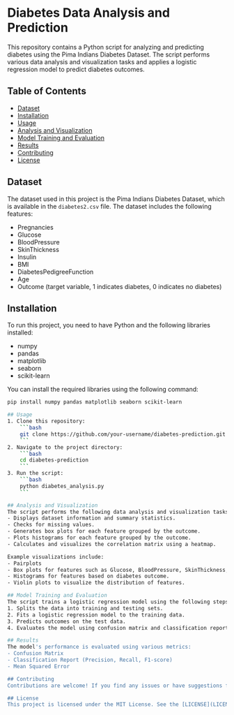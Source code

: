 # Diabetes Data Analysis and Prediction

This repository contains a Python script for analyzing and predicting diabetes using the Pima Indians Diabetes Dataset. The script performs various data analysis and visualization tasks and applies a logistic regression model to predict diabetes outcomes.

## Table of Contents
- [Dataset](#dataset)
- [Installation](#installation)
- [Usage](#usage)
- [Analysis and Visualization](#analysis-and-visualization)
- [Model Training and Evaluation](#model-training-and-evaluation)
- [Results](#results)
- [Contributing](#contributing)
- [License](#license)

## Dataset
The dataset used in this project is the Pima Indians Diabetes Dataset, which is available in the `diabetes2.csv` file. The dataset includes the following features:
- Pregnancies
- Glucose
- BloodPressure
- SkinThickness
- Insulin
- BMI
- DiabetesPedigreeFunction
- Age
- Outcome (target variable, 1 indicates diabetes, 0 indicates no diabetes)

## Installation
To run this project, you need to have Python and the following libraries installed:
- numpy
- pandas
- matplotlib
- seaborn
- scikit-learn

You can install the required libraries using the following command:
```bash
pip install numpy pandas matplotlib seaborn scikit-learn

## Usage
1. Clone this repository:
    ```bash
    git clone https://github.com/your-username/diabetes-prediction.git
    ```
2. Navigate to the project directory:
    ```bash
    cd diabetes-prediction
    ```
3. Run the script:
    ```bash
    python diabetes_analysis.py
    ```

## Analysis and Visualization
The script performs the following data analysis and visualization tasks:
- Displays dataset information and summary statistics.
- Checks for missing values.
- Generates box plots for each feature grouped by the outcome.
- Plots histograms for each feature grouped by the outcome.
- Calculates and visualizes the correlation matrix using a heatmap.

Example visualizations include:
- Pairplots
- Box plots for features such as Glucose, BloodPressure, SkinThickness, Insulin, BMI, DiabetesPedigreeFunction, and Age.
- Histograms for features based on diabetes outcome.
- Violin plots to visualize the distribution of features.

## Model Training and Evaluation
The script trains a logistic regression model using the following steps:
1. Splits the data into training and testing sets.
2. Fits a logistic regression model to the training data.
3. Predicts outcomes on the test data.
4. Evaluates the model using confusion matrix and classification report.

## Results
The model's performance is evaluated using various metrics:
- Confusion Matrix
- Classification Report (Precision, Recall, F1-score)
- Mean Squared Error

## Contributing
Contributions are welcome! If you find any issues or have suggestions for improvements, please open an issue or submit a pull request.

## License
This project is licensed under the MIT License. See the [LICENSE](LICENSE) file for details.


